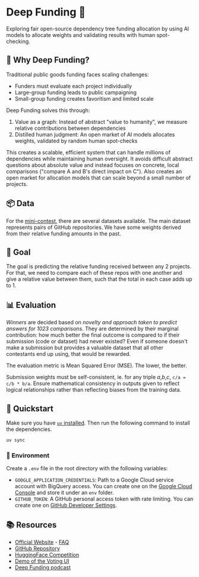 # Deep Funding 🌱

Exploring fair open-source dependency tree funding allocation by using AI models to allocate weights and validating results with human spot-checking.

## 🤔 Why Deep Funding?

Traditional public goods funding faces scaling challenges:

- Funders must evaluate each project individually
- Large-group funding leads to public campaigning
- Small-group funding creates favoritism and limited scale

Deep Funding solves this through:

1. Value as a graph: Instead of abstract "value to humanity", we measure relative contributions between dependencies
2. Distilled human judgment: An open market of AI models allocates weights, validated by random human spot-checks

This creates a scalable, efficient system that can handle millions of dependencies while maintaining human oversight. It avoids difficult abstract questions about absolute value and instead focuses on concrete, local comparisons ("compare A and B's direct impact on C"). Also creates an open market for allocation models that can scale beyond a small number of projects.

## 📦 Data

For the [mini-contest](https://huggingface.co/spaces/DeepFunding/PredictiveFundingChallengeforOpenSourceDependencies), there are several datasets available. The main dataset represents pairs of GitHub repositories. We have some weights derived from their relative funding amounts in the past.

## 🎯 Goal

The goal is predicting the relative funding received between any 2 projects. For that, we need to compare each of these repos with one another and give a relative value between them, such that the total in each case adds up to 1.

## 📊 Evaluation

*Winners* are decided based on *novelty and approach taken to predict answers for 1023 comparisons*. They are determined by their marginal contribution: how much better the final outcome is compared to if their submission (code or dataset) had never existed? Even if someone doesn't make a submission but provides a valuable dataset that all other contestants end up using, that would be rewarded.

The evaluation metric is Mean Squared Error (MSE). The lower, the better.

Submission weights must be self-consistent, ie. for any triple _a_,_b_,_c_, `c/a = c/b * b/a`. Ensure mathematical consistency in outputs given to reflect logical relationships rather than reflecting biases from the training data.

## 🚀 Quickstart

Make sure you have [`uv` installed](https://docs.astral.sh/uv/). Then run the following command to install the dependencies.

```bash
uv sync
```

### 🔐 Environment

Create a `.env` file in the root directory with the following variables:

- `GOOGLE_APPLICATION_CREDENTIALS`: Path to a Google Cloud service account with BigQuery access. You can create one on the [Google Cloud Console](https://console.cloud.google.com/iam-admin/serviceaccounts) and store it under an `env` folder.
- `GITHUB_TOKEN`: A GitHub personal access token with rate limiting. You can create one on [GitHub Developer Settings](https://github.com/settings/tokens?type=beta).

## 📚 Resources

- [Official Website](https://deepfunding.org) - [FAQ](https://deepfunding.org/faq)
- [GitHub Repository](https://github.com/deepfunding/dependency-graph)
- [HuggingFace Competition](https://huggingface.co/spaces/DeepFunding/PredictiveFundingChallengeforOpenSourceDependencies)
- [Demo of the Voting UI](https://pairwise-df-demo.vercel.app/allocation)
- [Deep Funding podcast](https://www.youtube.com/watch?v=ygaEBHYllPU)
